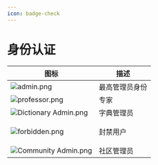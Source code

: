 ```yaml
---
icon: badge-check
---
```


# 身份认证

| 图标                                                                                                                         | 描述      |
| -------------------------------------------------------------------------------------------------------------------------- | ------- |
| <img src="https://www.helloimg.com/i/2024/12/04/67500c3be4254.png" alt="admin.png" data-size="original">                   | 最高管理员身份 |
| <img src="https://www.helloimg.com/i/2024/12/04/67500c3c4b1c1.png" alt="professor.png" data-size="original">               | 专家      |
| <img src="https://www.helloimg.com/i/2024/12/04/67500c3c53e31.png" alt="Dictionary Admin.png" data-size="original">        | 字典管理员   |
| <p></p><p><img src="https://www.helloimg.com/i/2024/12/04/67500c4013a4c.png" alt="forbidden.png" data-size="original"></p> | 封禁用户    |
| <img src="https://www.helloimg.com/i/2024/12/04/67500c3b98eff.png" alt="Community Admin.png" data-size="original">         | 社区管理员   |

